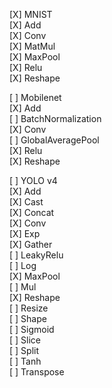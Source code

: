 [X] MNIST  
[X] Add  
[X] Conv  
[X] MatMul  
[X] MaxPool  
[X] Relu  
[X] Reshape  

[ ] Mobilenet  
[X] Add  
[ ] BatchNormalization  
[X] Conv  
[ ] GlobalAveragePool  
[X] Relu  
[X] Reshape  

[ ] YOLO v4  
[X] Add  
[X] Cast  
[X] Concat  
[X] Conv  
[X] Exp  
[X] Gather  
[ ] LeakyRelu  
[ ] Log  
[X] MaxPool  
[ ] Mul  
[X] Reshape  
[ ] Resize  
[ ] Shape  
[ ] Sigmoid  
[ ] Slice  
[ ] Split  
[ ] Tanh  
[ ] Transpose  
